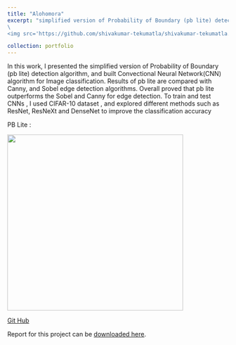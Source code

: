 ```yaml
---
title: "Alohomora"
excerpt: "simplified version of Probability of Boundary (pb lite) detection algorithm, and  Convectional Neural Network(CNN) algorithm for Image classification
\
<img src='https://github.com/shivakumar-tekumatla/shivakumar-tekumatla.github.io/blob/master/files/GIFs/ColorMap_3.png?raw=true' width =600  />"

collection: portfolio
---
```


In this work, I presented the simplified version of Probability of Boundary (pb lite) detection algorithm, and built Convectional Neural Network(CNN) algorithm for Image classification. Results of pb lite are compared with Canny, and Sobel edge detection algorithms. Overall proved that pb lite outperforms the Sobel and Canny for edge detection. To train and test CNNs , I used CIFAR-10 dataset , and explored
different methods such as ResNet, ResNeXt and DenseNet to improve the classification accuracy

PB Lite :

<img src='https://github.com/shivakumar-tekumatla/shivakumar-tekumatla.github.io/blob/master/files/GIFs/PbLite_3.png?raw=true' width =400  />

[Git Hub](https://github.com/shivakumar-tekumatla/CS549-Assignments/tree/main/stekumatla_hw0)

Report for this project can be [downloaded here](https://github.com/shivakumar-tekumatla/shivakumar-tekumatla.github.io/blob/master/files/Alohomora.pdf). 

